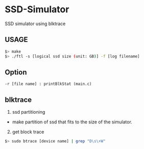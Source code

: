# SSD-Simulator
SSD simulator using blktrace


## USAGE
```bash
$> make
$> ./ftl -s [logical ssd size (unit: GB)] -f [log filename]

```

## Option
`-r [file name] : printBlkStat (main.c)`


## blktrace
1. ssd partitioning
- make partition of ssd that fits to the size of the simulator.

2. get block trace
```bash
$> sudo btrace [device name] | grep "D\s\+W" 
```
